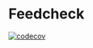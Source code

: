 # Feedcheck

[![codecov](https://codecov.io/github/tutunak/feedcheck/graph/badge.svg?token=9XUS5SXV9H)](https://codecov.io/github/tutunak/feedcheck)
